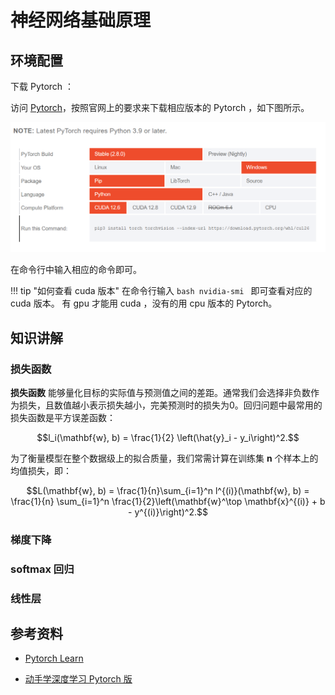 # 神经网络基础原理

## 环境配置

下载 Pytorch ：

访问 [Pytorch](https://pytorch.org/get-started/locally)，按照官网上的要求来下载相应版本的 Pytorch ，如下图所示。

![Pytorch](image/pytorch.png)

在命令行中输入相应的命令即可。

!!! tip "如何查看 cuda 版本"
    在命令行输入
    ```bash
    nvidia-smi
    ```
    即可查看对应的 cuda 版本。
    有 gpu 才能用 cuda ，没有的用 cpu 版本的 Pytorch。

## 知识讲解

### 损失函数

**损失函数** 能够量化目标的实际值与预测值之间的差距。通常我们会选择非负数作为损失，且数值越小表示损失越小，完美预测时的损失为0。回归问题中最常用的损失函数是平方误差函数：

$$l_i(\mathbf{w}, b) = \frac{1}{2} \left(\hat{y}_i - y_i\right)^2.$$

为了衡量模型在整个数据级上的拟合质量，我们常需计算在训练集 $\mathbf{n}$ 个样本上的均值损失，即：

$$L(\mathbf{w}, b) = \frac{1}{n}\sum_{i=1}^n l^{(i)}(\mathbf{w}, b) = \frac{1}{n} \sum_{i=1}^n \frac{1}{2}\left(\mathbf{w}^\top \mathbf{x}^{(i)} + b - y^{(i)}\right)^2.$$

### 梯度下降



### softmax 回归



### 线性层

## 参考资料

- [Pytorch Learn](https://pytorch.org/get-started/locally/)

- [动手学深度学习 Pytorch 版](https://zh.d2l.ai)